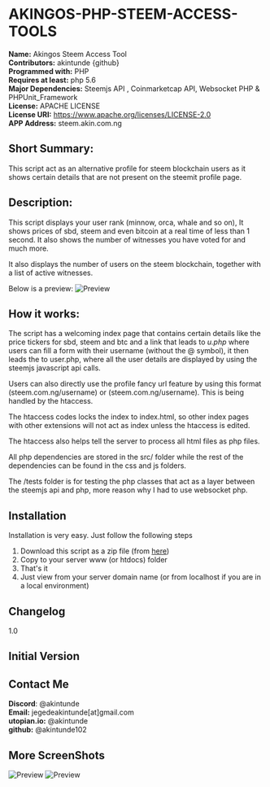 # AKINGOS-PHP-STEEM-ACCESS-TOOLS

**Name:** Akingos Steem Access Tool<br/>
**Contributors:** akintunde {github}<br/>
**Programmed with:** PHP<br/>
**Requires at least:** php 5.6 <br/>
**Major Dependencies:** Steemjs API , Coinmarketcap API, Websocket PHP  & PHPUnit_Framework<br/>
**License:** APACHE LICENSE <br/>
**License URI:** https://www.apache.org/licenses/LICENSE-2.0 <br/>
**APP Address:** steem.akin.com.ng <br/>

## Short Summary:
This script act as an alternative profile for steem blockchain users as it shows certain details that are not present on the steemit profile page.

## Description:
This script displays your user rank (minnow, orca, whale and so on), It shows prices of sbd, steem and even bitcoin at a real time of less than 1 second. It also shows the number of witnesses you have voted for and much more. <br/>

It also displays the number of users on the steem blockchain, together with a list of active witnesses.

Below is a preview:
![Preview](http://steem.akin.com.ng/s.PNG)


## How it works:
The script has a welcoming index page that contains certain details like the price tickers for sbd, steem and btc and a link that leads to *u.php* where users can fill a form with their username (without the @ symbol), it then leads the to user.php, where all the user details are displayed by using the steemjs javascript api calls.

Users can also directly use the profile fancy url feature by using this format (steem.com.ng/username) or (steem.com.ng/username). This is being handled by the htaccess.

The htaccess codes locks the index to index.html, so other index pages with other extensions will not act as index unless the htaccess is edited.

The htaccess also helps tell the server to process all html files as php files.

All php dependencies are stored in the src/ folder while the rest of the dependencies can be found in the css and js folders.

The /tests folder is for testing the php classes that act as a layer between the steemjs api and php, more reason why I had to use websocket php.




## Installation 
Installation is very easy. Just follow the following steps

1. Download this script as a zip file (from [here](https://github.com/Akintunde102/AKINGOS-PHP-STEEM-ACCESS-TOOLS-/archive/master.zip))
2. Copy to your server  www (or htdocs) folder
3. That's it 
4. Just view from your server domain name (or from localhost if you are in a local environment)


## Changelog
 1.0

## Initial Version

## Contact Me
**Discord**: @akintunde <br/>
**Email:** jegedeakintunde[at]gmail.com<br/>
**utopian.io:** @akintunde <br/>
**github:** @akintunde102<br/>


## More ScreenShots
![Preview](http://steem.akin.com.ng/1.PNG)
![Preview](http://steem.akin.com.ng/2.PNG)
 

